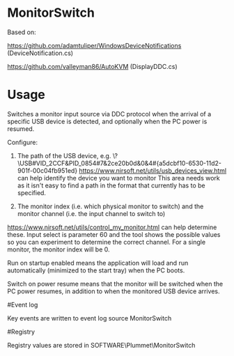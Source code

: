 # MonitorSwitch

Based on:

https://github.com/adamtuliper/WindowsDeviceNotifications (DeviceNotification.cs)

https://github.com/valleyman86/AutoKVM (DisplayDDC.cs)

# Usage

Switches a monitor input source via DDC protocol when the arrival of a specific USB device is detected, and optionally when the PC power is resumed.

Configure:

1. The path of the USB device, e.g. \\?\USB#VID_2CCF&PID_0854#7&2ce20b0d&0&4#{a5dcbf10-6530-11d2-901f-00c04fb951ed}
https://www.nirsoft.net/utils/usb_devices_view.html can help identify the device you want to monitor
This area needs work as it isn't easy to find a path in the format that currently has to be specified.

2. The monitor index (i.e. which physical monitor to switch) and the monitor channel (i.e. the input channel to switch to) 

https://www.nirsoft.net/utils/control_my_monitor.html can help determine these. Input select is parameter 60 and the tool shows the possible values
so you can experiment to determine the correct channel. For a single monitor, the monitor index will be 0.

Run on startup enabled means the application will load and run automatically (minimized to the start tray) when the PC boots.

Switch on power resume means that the monitor will be switched when the PC power resumes, in addition to when the monitored USB device arrives.

#Event log

Key events are written to event log source MonitorSwitch

#Registry

Registry values are stored in SOFTWARE\Plummet\MonitorSwitch